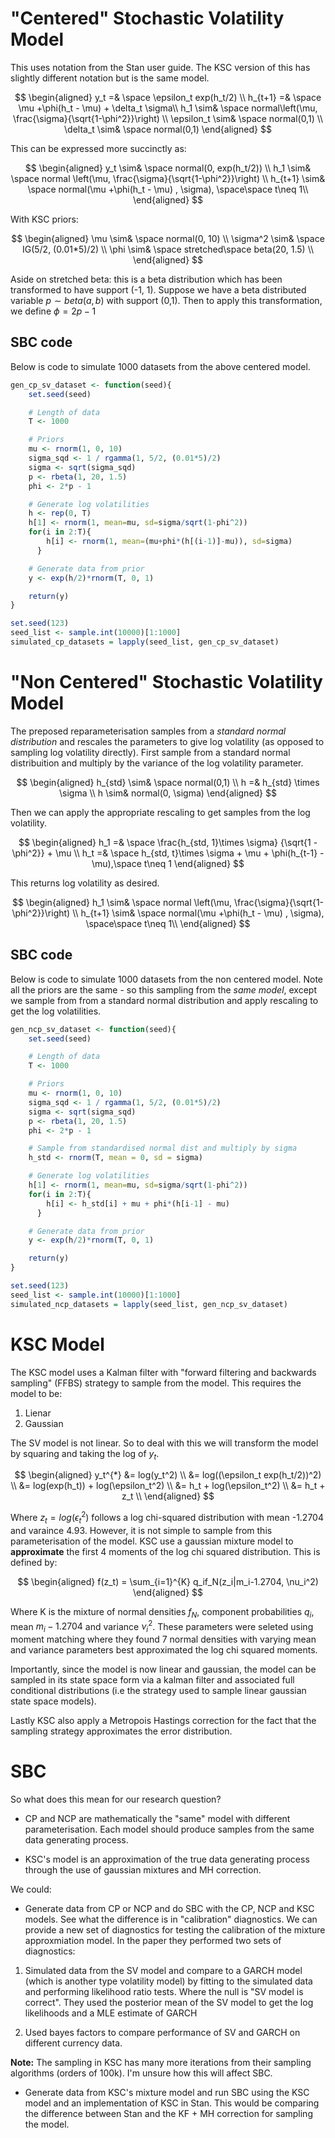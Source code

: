 # "Centered" Stochastic Volatility Model
This uses notation from the Stan user guide. The KSC version of this has slightly different notation but is the same model.

$$
\begin{aligned}
y_t =& \space \epsilon_t exp(h_t/2) \\
h_{t+1} =& \space \mu +\phi(h_t - \mu) + \delta_t \sigma\\
h_1 \sim& \space normal\left(\mu, \frac{\sigma}{\sqrt{1-\phi^2}}\right) \\
\epsilon_t \sim& \space normal(0,1) \\
\delta_t \sim& \space normal(0,1)
\end{aligned}
$$

This can be expressed more succinctly as:

$$
\begin{aligned}
y_t \sim& \space normal(0, exp(h_t/2)) \\ 
h_1 \sim& \space normal \left(\mu, \frac{\sigma}{\sqrt{1-\phi^2}}\right) \\
h_{t+1} \sim& \space normal(\mu +\phi(h_t - \mu) , \sigma), \space\space t\neq 1\\ 
\end{aligned}
$$

With KSC priors:

$$
\begin{aligned}
\mu \sim& \space normal(0, 10) \\
\sigma^2 \sim& \space IG(5/2, (0.01*5)/2) \\
\phi \sim& \space stretched\space beta(20, 1.5) \\
\end{aligned}
$$

Aside on stretched beta: this is a beta distribution which has been transformed to have support (-1, 1). Suppose we have a beta distributed variable $p\sim beta(a,b)$ with support (0,1). Then to apply this transformation, we define $\phi = 2p - 1$


## SBC code
Below is code to simulate 1000 datasets from the above centered model.

```r
gen_cp_sv_dataset <- function(seed){
    set.seed(seed)

    # Length of data
    T <- 1000

    # Priors
    mu <- rnorm(1, 0, 10)
    sigma_sqd <- 1 / rgamma(1, 5/2, (0.01*5)/2)
    sigma <- sqrt(sigma_sqd)
    p <- rbeta(1, 20, 1.5)
    phi <- 2*p - 1

    # Generate log volatilities
    h <- rep(0, T)
    h[1] <- rnorm(1, mean=mu, sd=sigma/sqrt(1-phi^2))
    for(i in 2:T){
        h[i] <- rnorm(1, mean=(mu+phi*(h[(i-1)]-mu)), sd=sigma)
      }

    # Generate data from prior
    y <- exp(h/2)*rnorm(T, 0, 1)

    return(y)
}

set.seed(123)
seed_list <- sample.int(10000)[1:1000] 
simulated_cp_datasets = lapply(seed_list, gen_cp_sv_dataset)
```

# "Non Centered" Stochastic Volatility Model
The preposed reparameterisation samples from a *standard normal distribution* and rescales the parameters to give log volatility (as opposed to sampling log volatility directly). First sample from a standard normal distribuition and multiply by the variance of the log volatility parameter.

$$
\begin{aligned}
h_{std} \sim& \space normal(0,1) \\
h =& h_{std} \times \sigma \\ 
h \sim& normal(0, \sigma)
\end{aligned}
$$

Then we can apply the appropriate rescaling to get samples from the log volatility. 

$$
\begin{aligned}
h_1 =& \space \frac{h_{std, 1}\times \sigma} {\sqrt{1 - \phi^2}} + \mu \\
h_t =& \space h_{std, t}\times \sigma + \mu  + \phi(h_{t-1} - \mu),\space t\neq 1
\end{aligned}
$$

This returns log volatility as desired.

$$
\begin{aligned}
h_1 \sim& \space normal \left(\mu, \frac{\sigma}{\sqrt{1-\phi^2}}\right) \\
h_{t+1} \sim& \space normal(\mu +\phi(h_t - \mu) , \sigma), \space\space t\neq 1\\ 
\end{aligned}
$$

## SBC code
Below is code to simulate 1000 datasets from the non centered model. Note all the priors are the same - so this sampling from the _same model_, except we sample from from a standard normal distribution and apply rescaling to get the log volatilities.

```r
gen_ncp_sv_dataset <- function(seed){
    set.seed(seed)

    # Length of data
    T <- 1000

    # Priors
    mu <- rnorm(1, 0, 10)
    sigma_sqd <- 1 / rgamma(1, 5/2, (0.01*5)/2)
    sigma <- sqrt(sigma_sqd)
    p <- rbeta(1, 20, 1.5)
    phi <- 2*p - 1

    # Sample from standardised normal dist and multiply by sigma
    h_std <- rnorm(T, mean = 0, sd = sigma)

    # Generate log volatilities
    h[1] <- rnorm(1, mean=mu, sd=sigma/sqrt(1-phi^2))
    for(i in 2:T){
        h[i] <- h_std[i] + mu + phi*(h[i-1] - mu)
      }

    # Generate data from prior
    y <- exp(h/2)*rnorm(T, 0, 1)

    return(y)
}

set.seed(123)
seed_list <- sample.int(10000)[1:1000] 
simulated_ncp_datasets = lapply(seed_list, gen_ncp_sv_dataset)
```


# KSC Model 
The KSC model uses a Kalman filter with "forward filtering and backwards sampling" (FFBS) strategy to sample from the model. This requires the model to be:

1) Lienar
2) Gaussian

The SV model is not linear. So to deal with this we will transform the model by squaring and taking the log of $y_t$.

$$
\begin{aligned}
y_t^{*} &= log(y_t^2) \\ 
&= log((\epsilon_t exp(h_t/2))^2) \\
&=  log(exp(h_t)) + log(\epsilon_t^2) \\
&= h_t + log(\epsilon_t^2)  \\
&= h_t + z_t \\
\end{aligned}
$$

Where $z_t = log(\epsilon_t^2)$ follows a log chi-squared distribution with mean -1.2704 and varaince 4.93. However, it is not simple to sample from this parameterisation of the model. KSC use a gaussian mixture model to **approximate** the first 4 moments of the log chi squared distribution. This is defined by:

$$
\begin{aligned}
f(z_t) = \sum_{i=1}^{K} q_if_N(z_i|m_i-1.2704, \nu_i^2)
\end{aligned}
$$

Where K is the mixture of normal densities $f_N$, component probabilities $q_i$, mean $m_i-1.2704$ and variance $\nu_i^2$. These parameters were seleted using moment matching where they found 7 normal densities with varying mean and variance parameters best approximated the log chi squared moments.

Importantly, since the model is now linear and gaussian, the model can be sampled in its state space form via a kalman filter and associated full conditional distributions (i.e the strategy used to sample linear gaussian state space models).

Lastly KSC also apply a Metropois Hastings correction for the fact that the sampling strategy approximates the error distribution. 

# SBC
So what does this mean for our research question? 

- CP and NCP are mathematically the "same" model with different parameterisation. Each model should produce samples from the same data generating process. 

- KSC's model is an approximation of the true data generating process through the use of gaussian mixtures and MH correction. 

We could:

- Generate data from CP or NCP and do SBC with the CP, NCP and KSC models. See what the difference is in "calibration" diagnostics. We can provide a new set of diagnostics for testing the calibration of the mixture approxmiation model. In the paper they performed two sets of diagnostics:

1) Simulated data from the SV model and compare to a GARCH model (which is another type volatility model) by fitting to the simulated data and performing likelihood ratio tests. Where the null is "SV model is correct". They used the posterior mean of the SV model to get the log likelihoods and a MLE estimate of GARCH

2) Used bayes factors to compare performance of SV and GARCH on different currency data.

**Note:** The sampling in KSC has many more iterations from their sampling algorithms (orders of 100k). I'm unsure how this will affect SBC. 

- Generate data from KSC's mixture model and run SBC using the KSC model and an implementation of KSC in Stan. This would be comparing the difference between Stan and the KF + MH correction for sampling the model.